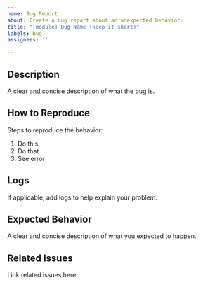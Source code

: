 ```yaml
---
name: Bug Report
about: Create a bug report about an unexpected behavior.
title: "[module] Bug Name (keep it short)"
labels: bug
assignees: ''

---
```


Description
------------

A clear and concise description of what the bug is.

How to Reproduce
-----------------

Steps to reproduce the behavior:

1. Do this
2. Do that
3. See error

Logs
-----

If applicable, add logs to help explain your problem.

Expected Behavior
------------------

A clear and concise description of what you expected to happen.

Related Issues
---------------

Link related issues here.
